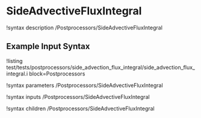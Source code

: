 # SideAdvectiveFluxIntegral

!syntax description /Postprocessors/SideAdvectiveFluxIntegral

## Example Input Syntax

!listing test/tests/postprocessors/side_advection_flux_integral/side_advection_flux_integral.i block=Postprocessors

!syntax parameters /Postprocessors/SideAdvectiveFluxIntegral

!syntax inputs /Postprocessors/SideAdvectiveFluxIntegral

!syntax children /Postprocessors/SideAdvectiveFluxIntegral

